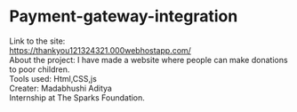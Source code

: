# Payment-gateway-integration
Link to the site:<br>
https://thankyou121324321.000webhostapp.com/<br>
About the project: 
I have made a website where people can make donations to poor children.<br>
Tools used:
Html,CSS,js<br>
Creater:
Madabhushi Aditya<br>
Internship at The Sparks Foundation.

